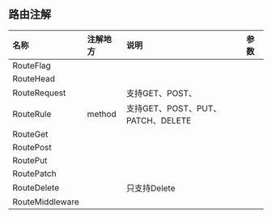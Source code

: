 



## 路由注解

| 名称            | 注解地方 | 说明                              | 参数 |
| :-------------- | :------- | :-------------------------------- | :--- |
| RouteFlag       |          |                                   |
| RouteHead       |          |                                   |
| RouteRequest    |          | 支持GET、POST、                   |      |
| RouteRule       | method   | 支持GET、POST、PUT、PATCH、DELETE |      |
| RouteGet        |          |                                   |      |
| RoutePost       |          |                                   |      |
| RoutePut        |          |                                   |      |
| RoutePatch      |          |                                   |      |
| RouteDelete     |          | 只支持Delete                      |      |
| RouteMiddleware |          |                                   |